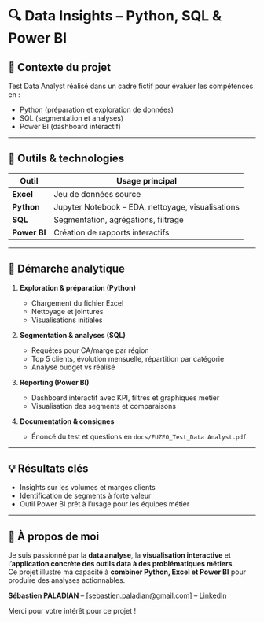 # 🔍 Data Insights – Python, SQL & Power BI

## 🎯 Contexte du projet
Test Data Analyst réalisé dans un cadre fictif pour évaluer les compétences en :
- Python (préparation et exploration de données)  
- SQL (segmentation et analyses)  
- Power BI (dashboard interactif)

---

## 🧰 Outils & technologies
| Outil        | Usage principal                                    |
|--------------|----------------------------------------------------|
| **Excel**    | Jeu de données source                              |
| **Python**   | Jupyter Notebook – EDA, nettoyage, visualisations  |
| **SQL**      | Segmentation, agrégations, filtrage                |
| **Power BI** | Création de rapports interactifs                   |



---

## 🧪 Démarche analytique

1. **Exploration & préparation (Python)**  
   - Chargement du fichier Excel  
   - Nettoyage et jointures  
   - Visualisations initiales  

2. **Segmentation & analyses (SQL)**  
   - Requêtes pour CA/marge par région  
   - Top 5 clients, évolution mensuelle, répartition par catégorie  
   - Analyse budget vs réalisé  

3. **Reporting (Power BI)**  
   - Dashboard interactif avec KPI, filtres et graphiques métier  
   - Visualisation des segments et comparaisons  

4. **Documentation & consignes**  
   - Énoncé du test et questions en `docs/FUZEO_Test_Data Analyst.pdf`

---

## 💡 Résultats clés
- Insights sur les volumes et marges clients  
- Identification de segments à forte valeur  
- Outil Power BI prêt à l’usage pour les équipes métier  

---

## 👤 À propos de moi

Je suis passionné par la **data analyse**, la **visualisation interactive** et l’**application concrète des outils data à des problématiques métiers**.  
Ce projet illustre ma capacité à **combiner Python, Excel et Power BI** pour produire des analyses actionnables.

**Sébastien PALADIAN** – [sebastien.paladian@gmail.com] – [LinkedIn](https://www.linkedin.com/in/sebastien-paladian/)

Merci pour votre intérêt pour ce projet !
